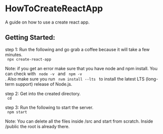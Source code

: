 # HowToCreateReactApp
A guide on how to use a create react app.

## Getting Started:

step 1: Run the following and go grab a coffee because it will take a few minutes.<br>
<code> npx create-react-app <my-app-name> </code>

Note: if you get an error make sure that you have node and npm install. You can check with <code> node -v </code> and <code> npm -v </code>. Also make sure you run <code> nvm install --lts </code> to install the latest LTS (long-term support) release of Node.js.

step 2: Get into the created directory.<br>
<code> cd <my-app-name> </code>

step 3: Run the following to start the server.<br>
<code> npm start </code>

Note: You can delete all the files inside <span>/src</span> and start from scratch. Inside <span>/public</span> the root is already there.


